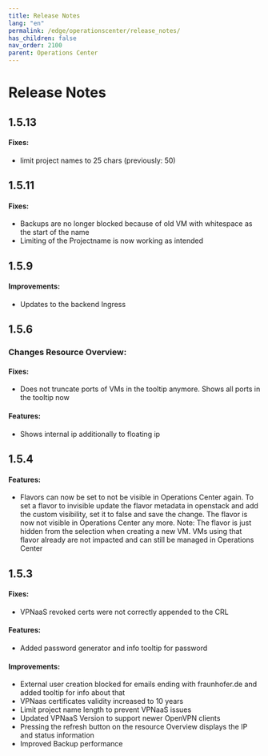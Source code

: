 ```yaml
---
title: Release Notes
lang: "en"
permalink: /edge/operationscenter/release_notes/
has_children: false
nav_order: 2100
parent: Operations Center
---
```


# Release Notes

## 1.5.13

#### Fixes:
- limit project names to 25 chars (previously: 50)

## 1.5.11

#### Fixes:
- Backups are no longer blocked because of old VM with whitespace as the start of the name
- Limiting of the Projectname is now working as intended

## 1.5.9

#### Improvements:
- Updates to the backend Ingress

## 1.5.6

### Changes Resource Overview:

#### Fixes:
- Does not truncate ports of VMs in the tooltip anymore. Shows all ports in the tooltip now

#### Features:
- Shows internal ip additionally to floating ip

## 1.5.4

#### Features:
- Flavors can now be set to not be visible in Operations Center again.
To set a flavor to invisible update the flavor metadata in openstack and add the custom visibility, set it to false and save the change.
The flavor is now not visible in Operations Center any more.
Note: The flavor is just hidden from the selection when creating a new VM. VMs using that flavor already are not impacted and can still be managed in Operations Center

## 1.5.3

#### Fixes:
- VPNaaS revoked certs were not correctly appended to the CRL
#### Features:
- Added password generator and info tooltip for password
#### Improvements:
- External user creation blocked for emails ending with fraunhofer.de and added tooltip for info about that
- VPNaas certificates validity increased to 10 years
- Limit project name length to prevent VPNaaS issues
- Updated VPNaaS Version to support newer OpenVPN clients
- Pressing the refresh button on the resource Overview displays the IP and status information
- Improved Backup performance
